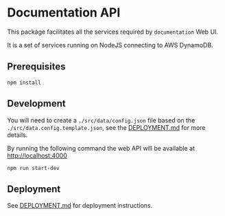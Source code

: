 # Documentation API

This package facilitates all the services required by `documentation` Web UI.

It is a set of services running on NodeJS connecting to AWS DynamoDB.

## Prerequisites

```shell
npm install
```

## Development

You will need to create a `./src/data/config.json` file based on the `./src/data.config.template.json`, see the [DEPLOYMENT.md](./DEPLOYMENT.md) for more details.

By running the following command the web API will be available at <http://localhost:4000>

```shell
npm run start-dev
```

## Deployment

See [DEPLOYMENT.md](./DEPLOYMENT.md) for deployment instructions.